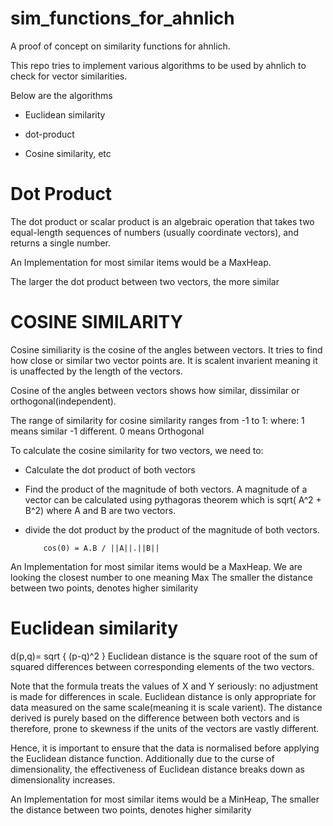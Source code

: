 # sim_functions_for_ahnlich

A proof of concept on similarity functions for ahnlich.

This repo tries to implement various algorithms to be used by ahnlich to check for vector similarities.


Below are the algorithms

- Euclidean similarity
- dot-product

- Cosine similarity, etc


# Dot Product

The dot product or scalar product is an algebraic operation that takes two equal-length sequences of numbers (usually coordinate vectors), and returns a single number.

An Implementation for most similar items would be a MaxHeap.


The larger the dot product between two vectors, the more similar



# COSINE SIMILARITY
Cosine similiarity is the cosine of the angles between vectors.
It tries to find how close or similar two vector points are.
It is scalent invarient meaning it is unaffected by the length of the vectors.


Cosine of the angles between vectors shows how similar, dissimilar or orthogonal(independent).


The range of similarity for cosine similarity ranges from -1 to 1:
where:
    1 means similar
    -1 different.
    0 means Orthogonal


To calculate the cosine similarity for two vectors, we need to:
- Calculate the dot product of both vectors
- Find the product of the magnitude of both vectors.
   A magnitude of a vector can be calculated using pythagoras theorem
   which is sqrt( A^2 + B^2) where A and B are two vectors.

- divide the dot product by the product of the magnitude of both vectors.
    ```
        cos(0) = A.B / ||A||.||B||
    ```

An Implementation for most similar items would be a MaxHeap.
We are looking the closest number to one meaning Max
The smaller the distance between two points, denotes higher similarity

# Euclidean similarity


 d(p,q)= sqrt { (p-q)^2 }
Euclidean distance is the square root of the sum of squared differences between corresponding
elements of the two vectors.

Note that the formula treats the values of X and Y seriously: no adjustment is made for
differences in scale. Euclidean distance is only appropriate for data measured on the same
scale(meaning it is  scale varient).
The distance derived is purely based on the difference between both vectors and is therefore,
prone to skewness if the units of the vectors are vastly different.

Hence, it is important to ensure that the data is normalised before applying the Euclidean distance function.
Additionally due to the curse of dimensionality, the effectiveness of Euclidean distance breaks down as 
dimensionality increases.



An Implementation for most similar items would be a MinHeap, The smaller the distance between two points, denotes higher similarity


